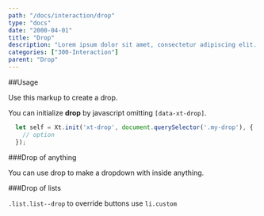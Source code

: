 ```yaml
---
path: "/docs/interaction/drop"
type: "docs"
date: "2000-04-01"
title: "Drop"
description: "Lorem ipsum dolor sit amet, consectetur adipiscing elit. Nunc tempus laoreet leo sit amet iaculis."
categories: ["300-Interaction"]
parent: "Drop"
---
```


##Usage

Use this markup to create a drop.

<script type="text/plain" class="language-markup">
  <div class="drop_outer" data-xt-drop>
    <button type="button">
      <span><!-- content --></span>
    </button>
    <div class="drop">
      <div class="drop_inner">
        <div class="drop_design"></div>
        <div class="drop_content">
          <!-- content -->
        </div>
      </div>
    </div>
  </div>
</script>

You can initialize **drop** by javascript omitting `[data-xt-drop]`.

```jsx
  let self = Xt.init('xt-drop', document.querySelector('.my-drop'), {
    // option
  });
```

###Drop of anything

You can use drop to make a dropdown with inside anything.

<demo>
  <demovanilla src="demos/inline/docs/interaction/drop/usage-card" name="card">
  </demovanilla>
</demo>

###Drop of lists

<demo>
  <demovanilla src="demos/inline/docs/interaction/drop/usage-list" name="list">
  </demovanilla>
</demo>

`.list.list--drop` to override buttons use `li.custom`

<demo>
  <demovanilla src="demos/inline/docs/interaction/drop/usage-list-drop" name="list drop">
  </demovanilla>
</demo>
